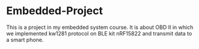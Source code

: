 # Embedded-Project
This is a project in my embedded system course.
It is about OBD II in which we implemented kw1281 protocol on BLE kit nRF15822 and transmit data to a smart phone.
